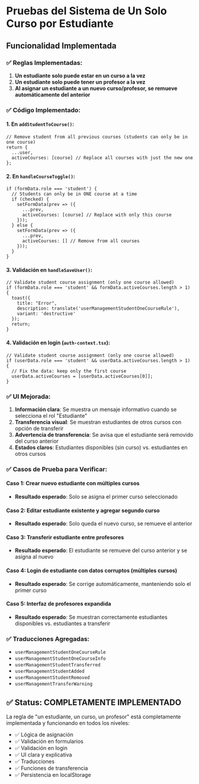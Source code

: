 # Pruebas del Sistema de Un Solo Curso por Estudiante

## Funcionalidad Implementada

### ✅ Reglas Implementadas:
1. **Un estudiante solo puede estar en un curso a la vez**
2. **Un estudiante solo puede tener un profesor a la vez**
3. **Al asignar un estudiante a un nuevo curso/profesor, se remueve automáticamente del anterior**

### ✅ Código Implementado:

#### 1. En `addStudentToCourse()`:
```tsx
// Remove student from all previous courses (students can only be in one course)
return {
  ...user,
  activeCourses: [course] // Replace all courses with just the new one
};
```

#### 2. En `handleCourseToggle()`:
```tsx
if (formData.role === 'student') {
  // Students can only be in ONE course at a time
  if (checked) {
    setFormData(prev => ({
      ...prev,
      activeCourses: [course] // Replace with only this course
    }));
  } else {
    setFormData(prev => ({
      ...prev,
      activeCourses: [] // Remove from all courses
    }));
  }
}
```

#### 3. Validación en `handleSaveUser()`:
```tsx
// Validate student course assignment (only one course allowed)
if (formData.role === 'student' && formData.activeCourses.length > 1) {
  toast({
    title: "Error",
    description: translate('userManagementStudentOneCourseRule'),
    variant: 'destructive'
  });
  return;
}
```

#### 4. Validación en login (`auth-context.tsx`):
```tsx
// Validate student course assignment (only one course allowed)
if (userData.role === 'student' && userData.activeCourses.length > 1) {
  // Fix the data: keep only the first course
  userData.activeCourses = [userData.activeCourses[0]];
}
```

### ✅ UI Mejorada:
1. **Información clara**: Se muestra un mensaje informativo cuando se selecciona el rol "Estudiante"
2. **Transferencia visual**: Se muestran estudiantes de otros cursos con opción de transferir
3. **Advertencia de transferencia**: Se avisa que el estudiante será removido del curso anterior
4. **Estados claros**: Estudiantes disponibles (sin curso) vs. estudiantes en otros cursos

### ✅ Casos de Prueba para Verificar:

#### Caso 1: Crear nuevo estudiante con múltiples cursos
- **Resultado esperado**: Solo se asigna el primer curso seleccionado

#### Caso 2: Editar estudiante existente y agregar segundo curso  
- **Resultado esperado**: Solo queda el nuevo curso, se remueve el anterior

#### Caso 3: Transferir estudiante entre profesores
- **Resultado esperado**: El estudiante se remueve del curso anterior y se asigna al nuevo

#### Caso 4: Login de estudiante con datos corruptos (múltiples cursos)
- **Resultado esperado**: Se corrige automáticamente, manteniendo solo el primer curso

#### Caso 5: Interfaz de profesores expandida
- **Resultado esperado**: Se muestran correctamente estudiantes disponibles vs. estudiantes a transferir

### ✅ Traducciones Agregadas:
- `userManagementStudentOneCourseRule`
- `userManagementStudentOneCourseInfo` 
- `userManagementStudentTransferred`
- `userManagementStudentAdded`
- `userManagementStudentRemoved`
- `userManagementTransferWarning`

## ✅ Status: COMPLETAMENTE IMPLEMENTADO

La regla de "un estudiante, un curso, un profesor" está completamente implementada y funcionando en todos los niveles:
- ✅ Lógica de asignación 
- ✅ Validación en formularios
- ✅ Validación en login
- ✅ UI clara y explicativa
- ✅ Traducciones 
- ✅ Funciones de transferencia
- ✅ Persistencia en localStorage
